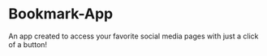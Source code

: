 # Bookmark-App
An app created to access your favorite social media pages with just a click of a button! 
